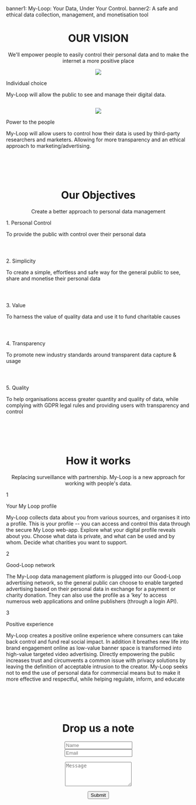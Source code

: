 banner1: My-Loop: Your Data, Under Your Control.
banner2: A safe and ethical data collection, management, and monetisation tool

<div class="soft-white col-md-12" id="ourvision">
	<center>
		<H1>OUR VISION</H1>
	</center>
	<div class="col-md-offset-2 col-md-8">
		<center>
			<p class="pink-text">
				We'll empower people to easily control their personal data and to make the internet a more positive place
			</p>
		</center>
	</div>
</div>
<div class="soft-white col-md-12">
	<div class="col-md-offset-2 col-md-8">
		<div class="col-md-offset-2 col-md-3">
			<center>
				<img src="img/hands.folded.jpg" class="img-fit">
			</center>
		</div>
		<div class="col-md-offset-1 col-md-6 white-inset-with-border">
			<p class="heading">Individual choice</p>
			<p class="inset-text">
				My-Loop will allow the public to see and manage their digital data.
			</p>
		</div>
	</div>
</div>
<!-- Cheap Vertical Space -->
<div class="soft-white col-md-12" style="height:1em;">
</div>
<!-- End of Cheap Vertical Space -->
<div class="soft-white col-md-12">
	<div class="col-md-offset-2 col-md-8">
		<div class="col-md-offset-2 col-md-3">
			<center>
				<img src="img/cameras.on.wall.jpg" class="img-fit">
			</center>
		</div>
		<div class="col-md-offset-1 col-md-6 white-inset-with-border">
			<p class="heading">Power to the people</p>
			<p class="inset-text">
				My-Loop will allow users to control how their data is used by third-party researchers and marketers.  Allowing for more transparency and an ethical approach to marketing/advertising.
			</p>
		</div>
	</div>
</div>
<!-- Cheap Vertical Space -->
<div class="soft-white col-md-12" style="height:4em;">
</div>
<!-- End of Cheap Vertical Space -->
<div class="old-radio col-md-12" id="objectives">
	<center>
		<H1 class="white-text">Our Objectives</H1>
	</center>
	<div class="col-md-12">
		<center>
			<p class="white-text heading">Create a better approach to personal data management</p>
		</center>
	</div>
	<div class="col-md-12">
		<div class="white-inset col-md-offset-3 col-md-6">
			<p class="heading">1. Personal Control</p>
			<p class="objective-content">
				To provide the public with control over their personal data
			</p>
		</div>
		<!-- Cheap Vertical Space -->
		<div class="col-md-12" style="height:2em;">
		</div>
		<!-- End of Cheap Vertical Space -->
		<div class="white-inset col-md-offset-3 col-md-6">
			<p class="heading">2. Simplicity</p>
			<p class="objective-content">
				To create a simple, effortless and safe way for the general public to see, share and monetise their personal data
			</p>
		</div>
		<!-- Cheap Vertical Space -->
		<div class="col-md-12" style="height:2em;">
		</div>
		<!-- End of Cheap Vertical Space -->
		<div class="white-inset col-md-offset-3 col-md-6">
			<p class="heading">3. Value</p>
			<p class="objective-content">
				To harness the value of quality data and use it to fund charitable causes
			</p>
		</div>
		<!-- Cheap Vertical Space -->
		<div class="col-md-12" style="height:2em;">
		</div>
		<!-- End of Cheap Vertical Space -->
		<div class="white-inset col-md-offset-3 col-md-6">
			<p class="heading">4. Transparency</p>
			<p class="objective-content">
				To promote new industry standards around transparent data capture &amp; usage
			</p>
		</div>
		<!-- Cheap Vertical Space -->
		<div class="col-md-12" style="height:2em;">
		</div>
		<!-- End of Cheap Vertical Space -->
		<div class="white-inset col-md-offset-3 col-md-6">
			<p class="heading">5. Quality</p>
			<p class="objective-content">
				To help organisations access greater quantity and quality of data, while complying with GDPR legal rules and providing users with transparency and control
			</p>
		</div>
	</div>
	<!-- Cheap Vertical Space -->
	<div class="col-md-12" style="height:2em;">
	</div>
	<!-- End of Cheap Vertical Space -->
</div>
<!-- Cheap Vertical Space -->
<div class="soft-white col-md-12" style="height:2em;">
</div>
<!-- End of Cheap Vertical Space -->
<div class="soft-white col-md-12" id="how">
	<center>
		<H1>How it works</H1>
	</center>
	<center>
		<p class="pink-text">
			Replacing surveillance with partnership. My-Loop is a new approach for working with people's data.
		</p>
	</center>
	<div class="col-md-offset-4 col-md-4">
		<div class="col-md-2">
			<p class="number-with-border">
				1
			</p>
		</div>
		<div class="col-md-10">
			<p class="heading">Your My Loop profile</p>
			<p>
				My-Loop collects data about you from various sources, and organises it into a profile. This is your profile -- you can access and control this data through the secure My Loop web-app. Explore what your digital profile reveals about you. Choose what data is private, and what can be used and by whom. Decide what charities you want to support.
			</p>
		</div>
		<!-- Left border deliminator -->
		<div class="left-border col-md-2">
		</div>
		<div class="col-md-10">
		</div>
		<!-- End left border deliminator -->
		<div class="col-md-2">
			<p class="number-with-border">
				2
			</p>
		</div>
		<div class="col-md-10">
			<p class="heading">Good-Loop network</p>
			<p>
				The My-Loop data management platform is plugged into our Good-Loop advertising network, so the general public can choose to enable targeted advertising based on their personal data in exchange for a payment or charity donation. They can also use the profile as a ‘key’ to access numerous web applications and online publishers (through a login API).
			</p>
		</div>
		<!-- Left border deliminator -->
		<div class="left-border col-md-2">
		</div>
		<div class="col-md-10">
		</div>
		<!-- End left border deliminator -->
		<div class="col-md-2">
			<p class="number-with-border">
				3
			</p>
		</div>
		<div class="col-md-10">
			<p class="heading">Positive experience</p>
			<p>
				My-Loop creates a positive online experience where consumers can take back control and fund real social impact. In addition it breathes new life into brand engagement online as low-value banner space is transformed into high-value targeted video advertising. Directly empowering the public increases trust and circumvents a common issue with privacy solutions by leaving the definition of acceptable intrusion to the creator. My-Loop seeks not to end the use of personal data for commercial means but to make it more effective and respectful, while helping regulate, inform, and educate
			</p>
		</div>
	</div>
</div>
<!-- Cheap Vertical Space -->
<div class="soft-white col-md-12" style="height:2em;">
</div>
<!-- End of Cheap Vertical Space -->
<div class="col-md-12 ferriswheel-bg" id="contact">
	<!-- Cheap Vertical Space -->
	<div class="col-md-12" style="height:2em;">
	</div>
	<!-- End of Cheap Vertical Space -->
	<div class="col-md-offset-2 col-md-8">
		<center>
			<H1 class="white-text">Drop us a note</H1>
		</center>
	</div>
	<iframe style="display:none" name="contact-iframe">
	</iframe>
	<center>
		<div class="row">
			<form class="contact" action="php/mailer.php" target="contact-iframe" method="post" id="contactform">
				<div class="col-md-offset-4 col-md-4">
					<div class="col-md-offset-3 col-md-6">
						<span class="thankyoufield" id="sendclickresult"></span>
					</div>
					<div class="form-group">
						<input class="col-md-5" type="text" name="name" id="namefield" placeholder="Name" required class="form-control">
						<div class="help-block with-errors">
						</div>
						<div class="col-md-2">
						</div>
						<input class="col-md-5" type="email" name="email" id="emailfield" placeholder="Email" required class="form-control">
						<div class="help-block with-errors">
						</div>
						<!-- Cheap Vertical Space -->
						<div class="col-md-12" style="height:1em;">
						</div>
						<!-- End of Cheap Vertical Space -->
						<textarea rows="4" placeholder="Message" required class="form-control" id="messagefield" name="message"></textarea>
						<!-- Cheap Vertical Space -->
						<div class="col-md-12" style="height:1em;">
						</div>
						<!-- End of Cheap Vertical Space -->
						<center>
							<button class="jumbotron-btn btn" type="submit" id="sendcontactform">Submit</button>
						</center>
					</div>
				</div>
			</form>
		</div>
	</center>
</div>